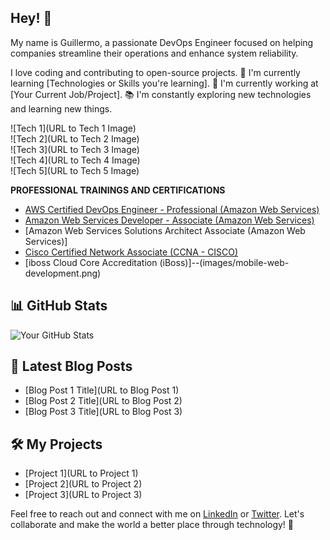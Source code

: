 ## Hey! 👋

My name is Guillermo, a passionate DevOps Engineer focused on helping companies streamline their operations and enhance system reliability. 

I love coding and contributing to open-source projects. 
🌱 I'm currently learning [Technologies or Skills you're learning].
💼 I'm currently working at [Your Current Job/Project].
📚 I'm constantly exploring new technologies and learning new things.


![Tech 1](URL to Tech 1 Image)<br />
![Tech 2](URL to Tech 2 Image)<br />
![Tech 3](URL to Tech 3 Image)<br />
![Tech 4](URL to Tech 4 Image)<br />
![Tech 5](URL to Tech 5 Image)<br />

**PROFESSIONAL TRAININGS AND CERTIFICATIONS**

* [AWS Certified DevOps Engineer - Professional (Amazon Web Services)](images/tensorflow-developer-certificate.png)
* [Amazon Web Services Developer - Associate (Amazon Web Services)](images/machine-learning.png)
* [Amazon Web Services Solutions Architect Associate (Amazon Web Services)]
* [Cisco Certified Network Associate (CCNA - CISCO)](images/developing-apps-java-app-engine.png)
* [iboss Cloud Core Accreditation (iBoss)]--(images/mobile-web-development.png)

## 📊 GitHub Stats

![Your GitHub Stats](https://github-readme-stats.vercel.app/api?username=gedomech&show_icons=true)

## 📝 Latest Blog Posts

- [Blog Post 1 Title](URL to Blog Post 1)
- [Blog Post 2 Title](URL to Blog Post 2)
- [Blog Post 3 Title](URL to Blog Post 3)

## 🛠️ My Projects

- [Project 1](URL to Project 1)
- [Project 2](URL to Project 2)
- [Project 3](URL to Project 3)

Feel free to reach out and connect with me on [LinkedIn](https://www.linkedin.com/in/gedomech/) or [Twitter](https://twitter.com/gedomech). Let's collaborate and make the world a better place through technology! 🚀


<!--
**gedomech/gedomech** is a ✨ _special_ ✨ repository because its `README.md` (this file) appears on your GitHub profile.

Here are some ideas to get you started:

- 🔭 I’m currently working on ...
- 🌱 I’m currently learning ...
- 👯 I’m looking to collaborate on ...
- 🤔 I’m looking for help with ...
- 💬 Ask me about ...
- 📫 How to reach me: ...
- 😄 Pronouns: ...
- ⚡ Fun fact: ...
-->
